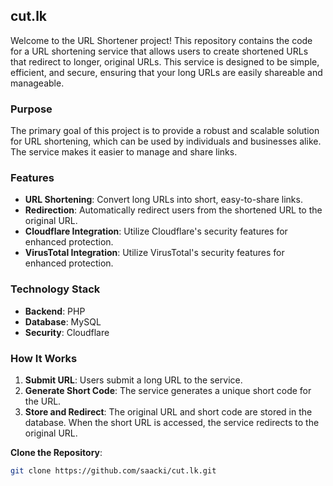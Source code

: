 ## cut.lk

Welcome to the URL Shortener project! This repository contains the code for a URL shortening service that allows users to create shortened URLs that redirect to longer, original URLs. This service is designed to be simple, efficient, and secure, ensuring that your long URLs are easily shareable and manageable.

### Purpose

The primary goal of this project is to provide a robust and scalable solution for URL shortening, which can be used by individuals and businesses alike. The service makes it easier to manage and share links.

### Features

- **URL Shortening**: Convert long URLs into short, easy-to-share links.
- **Redirection**: Automatically redirect users from the shortened URL to the original URL.
- **Cloudflare Integration**: Utilize Cloudflare's security features for enhanced protection.
- **VirusTotal Integration**: Utilize VirusTotal's security features for enhanced protection.

### Technology Stack

- **Backend**: PHP
- **Database**: MySQL
- **Security**: Cloudflare

### How It Works

1. **Submit URL**: Users submit a long URL to the service.
2. **Generate Short Code**: The service generates a unique short code for the URL.
3. **Store and Redirect**: The original URL and short code are stored in the database. When the short URL is accessed, the service redirects to the original URL.


**Clone the Repository**: 
   ```bash
   git clone https://github.com/saacki/cut.lk.git
